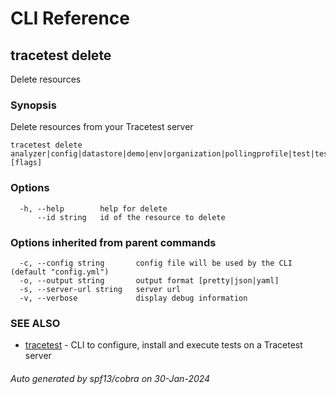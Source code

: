 # CLI Reference
## tracetest delete

Delete resources

### Synopsis

Delete resources from your Tracetest server

```
tracetest delete analyzer|config|datastore|demo|env|organization|pollingprofile|test|testrunner|testsuite|variableset [flags]
```

### Options

```
  -h, --help        help for delete
      --id string   id of the resource to delete
```

### Options inherited from parent commands

```
  -c, --config string       config file will be used by the CLI (default "config.yml")
  -o, --output string       output format [pretty|json|yaml]
  -s, --server-url string   server url
  -v, --verbose             display debug information
```

### SEE ALSO

* [tracetest](tracetest.md)	 - CLI to configure, install and execute tests on a Tracetest server

###### Auto generated by spf13/cobra on 30-Jan-2024
